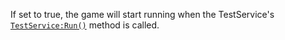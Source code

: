 If set to true, the game will start running when the TestService's
[`TestService:Run()`](https://create.roblox.com/docs/reference/engine/classes/TestService#Run) method is called.